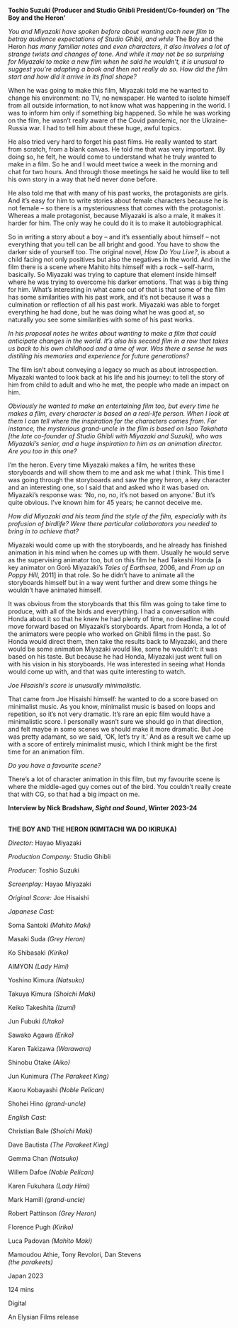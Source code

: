 
**Toshio Suzuki (Producer and Studio Ghibli President/Co-founder)  on ‘The Boy and the Heron’**

_You and Miyazaki have spoken before about wanting each new film to betray audience expectations of Studio Ghibli, and while_ The Boy and the Heron _has many familiar notes and even characters, it also involves a lot of strange twists and changes of tone. And while it may not be so surprising for Miyazaki to make a new film when he said he wouldn’t, it is unusual to suggest you’re adapting a book and then not really do so. How did the film start and how did it arrive in its final shape?_

When he was going to make this film, Miyazaki told me he wanted to change his environment: no TV, no newspaper. He wanted to isolate himself from all outside information, to not know what was happening in the world. I was to inform him only if something big happened. So while he was working on the film, he wasn’t really aware of the Covid pandemic, nor the Ukraine-Russia war. I had to tell him about these huge, awful topics.

He also tried very hard to forget his past films. He really wanted to start from scratch, from a blank canvas. He told me that was very important. By doing so, he felt, he would come to understand what he truly wanted to make in a film. So he and I would meet twice a week in the morning and chat for two hours. And through those meetings he said he would like to tell his own story in a way that he’d never done before.

He also told me that with many of his past works, the protagonists are girls. And it’s easy for him to write stories about female characters because he is not female – so there is a mysteriousness that comes with the protagonist. Whereas a male protagonist, because Miyazaki is also a male, it makes it harder for him. The only way he could do it is to make it autobiographical.

So in writing a story about a boy – and it’s essentially about himself – not everything that you tell can be all bright and good. You have to show the darker side of yourself too. The original novel, _How Do You Live?_, is about a child facing not only positives but also the negatives in the world. And in the film there is a scene where Mahito hits himself with a rock – self-harm, basically. So Miyazaki was trying to capture that element inside himself where he was trying to overcome his darker emotions. That was a big thing for him. What’s interesting in what came out of that is that some of the film has some similarities with his past work, and it’s not because it was a culmination or reflection of all his past work. Miyazaki was able to forget everything he had done, but he was doing what he was good at, so naturally you see some similarities with some of his past works.

_In his proposal notes he writes about wanting to make a film that could anticipate changes in the world. It’s also his second film in a row that takes us back to his own childhood and a time of war. Was there a sense he was distilling his memories and experience for future generations?_

The film isn’t about conveying a legacy so much as about introspection. Miyazaki wanted to look back at his life and his journey: to tell the story of him from child to adult and who he met, the people who made an impact on him.

_Obviously he wanted to make an entertaining film too, but every time he makes a film, every character is based on a real-life person. When I look at them I can tell where the inspiration for the characters comes from. For instance, the mysterious grand-uncle in the film is based on Isao Takahata [the late co-founder of Studio Ghibli with Miyazaki and Suzuki], who was Miyazaki’s senior, and a huge inspiration to him as an animation director. Are you too in this one?_

I’m the heron. Every time Miyazaki makes a film, he writes these storyboards and will show them to me and ask me what I think. This time I was going through the storyboards and saw the grey heron, a key character and an interesting one, so I said that and asked who it was based on. Miyazaki’s response was: ‘No, no, no, it’s not based on anyone.’ But it’s quite obvious. I’ve known him for 45 years; he cannot deceive me.

_How did Miyazaki and his team find the style of the film, especially with its profusion of birdlife? Were there particular collaborators you needed to bring in to achieve that?_

Miyazaki would come up with the storyboards, and he already has finished animation in his mind when he comes up with them. Usually he would serve as the supervising animator too, but on this film he had Takeshi Honda [a key animator on Gorō Miyazaki’s _Tales of Earthsea_, 2006, and _From up on Poppy Hill_, 2011] in that role. So he didn’t have to animate all the storyboards himself but in a way went further and drew some things he wouldn’t have animated himself.

It was obvious from the storyboards that this film was going to take time to produce, with all of the birds and everything. I had a conversation with Honda about it so that he knew he had plenty of time, no deadline: he could move forward based on Miyazaki’s storyboards. Apart from Honda, a lot of the animators were people who worked on Ghibli films in the past. So Honda would direct them, then take the results back to Miyazaki, and there would be some animation Miyazaki would like, some he wouldn’t: it was based on his taste. But because he had Honda, Miyazaki just went full on with his vision in his storyboards. He was interested in seeing what Honda would come up with, and that was quite interesting to watch.

_Joe Hisaishi’s score is unusually minimalistic._

That came from Joe Hisaishi himself: he wanted to do a score based on minimalist music. As you know, minimalist music is based on loops and repetition, so it’s not very dramatic. It’s rare an epic film would have a minimalistic score. I personally wasn’t sure we should go in that direction, and felt maybe in some scenes we should make it more dramatic. But Joe was pretty adamant, so we said, ‘OK, let’s try it.’ And as a result we came up with a score of entirely minimalist music, which I think might be the first time for an animation film.

_Do you have a favourite scene?_

There’s a lot of character animation in this film, but my favourite scene is where the middle-aged guy comes out of the bird. You couldn’t really create that with CG, so that had a big impact on me.

**Interview by Nick Bradshaw, _Sight and Sound_, Winter 2023-24**
<br><br>

**THE BOY AND THE HERON (KIMITACHI WA DO IKIRUKA)**<br>

_Director:_ Hayao Miyazaki<br>

_Production Company:_ Studio Ghibli<br>

_Producer:_ Toshio Suzuki<br>

_Screenplay:_ Hayao Miyazaki<br>

_Original Score:_ Joe Hisaishi<br>

_Japanese Cast:_<br>

Soma Santoki _(Mahito Maki)_<br>

Masaki Suda _(Grey Heron)_<br>

Ko Shibasaki _(Kiriko)_<br>

AIMYON _(Lady Himi)_<br>

Yoshino Kimura _(Natsuko)_<br>

Takuya Kimura _(Shoichi Maki)_<br>

Keiko Takeshita _(Izumi)_<br>

Jun Fubuki _(Utako)_<br>

Sawako Agawa _(Eriko)_<br>

Karen Takizawa _(Warawara)_<br>

Shinobu Otake _(Aiko)_<br>

Jun Kunimura _(The Parakeet King)_<br>

Kaoru Kobayashi _(Noble Pelican)_<br>

Shohei Hino _(grand-uncle)_<br>

_English Cast:_<br>

Christian Bale _(Shoichi Maki)_<br>

Dave Bautista _(The Parakeet King)_<br>

Gemma Chan _(Natsuko)_<br>

Willem Dafoe _(Noble Pelican)_<br>

Karen Fukuhara _(Lady Himi)_<br>

Mark Hamill _(grand-uncle)_<br>

Robert Pattinson _(Grey Heron)_<br>

Florence Pugh _(Kiriko)_<br>

Luca Padovan _(Mahito Maki)_<br>

Mamoudou Athie, Tony Revolori, Dan Stevens  
_(the parakeets)_<br>

Japan 2023<br>

124 mins<br>

Digital

An Elysian Films release
<!--stackedit_data:
eyJoaXN0b3J5IjpbNTc3MzkzNjk5XX0=
-->